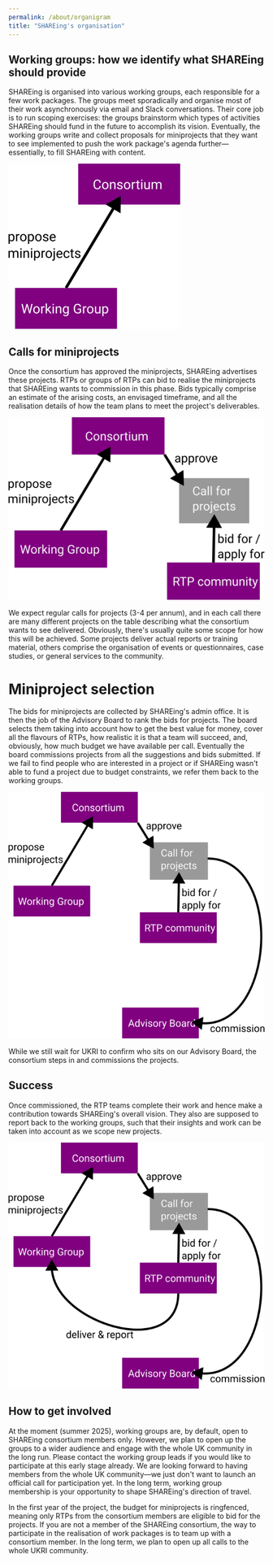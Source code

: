 ```yaml
---
permalink: /about/organigram
title: "SHAREing's organisation"
---
```



## Working groups: how we identify what SHAREing should provide

SHAREing is organised into various working groups, each responsible for a few work packages. 
The groups meet sporadically and organise most of their work asynchronously via email and Slack conversations.
Their core job is to run scoping exercises: the groups brainstorm which types of activities SHAREing should fund in the future to accomplish its vision. 
Eventually, the working groups write and collect proposals for miniprojects that they want to see implemented to push the work package's agenda further—essentially, to fill SHAREing with content.

![Working groups propose miniprojects](/assets/cartoons/organigram00.png)


## Calls for miniprojects

Once the consortium has approved the miniprojects, SHAREing advertises these projects. 
RTPs or groups of RTPs can bid to realise the miniprojects that SHAREing wants to commission in this phase. 
Bids typically comprise an estimate of the arising costs, an envisaged timeframe, and all the realisation details of how the team plans to meet the project's deliverables.

![Working groups propose miniprojects](/assets/cartoons/organigram01.png)

We expect regular calls for projects (3-4 per annum), and in each call there are many different projects on the table describing what the consortium wants to see delivered. 
Obviously, there's usually quite some scope for how this will be achieved. 
Some projects deliver actual reports or training material, others comprise the organisation of events or questionnaires, case studies, or general services to the community.



# Miniproject selection


The bids for miniprojects are collected by SHAREing's admin office. 
It is then the job of the Advisory Board to rank the bids for projects. 
The board selects them taking into account how to get the best value for money, cover all the flavours of RTPs, how realistic it is that a team will succeed, and, obviously, how much budget we have available per call. 
Eventually the board commissions projects from all the suggestions and bids submitted. 
If we fail to find people who are interested in a project or if SHAREing wasn't able to fund a project due to budget constraints, we refer them back to the working groups.


![Working groups propose miniprojects](/assets/cartoons/organigram02.png)

While we still wait for UKRI to confirm who sits on our Advisory Board, the consortium steps in and commissions the projects.


## Success


Once commissioned, the RTP teams complete their work and hence make a contribution towards SHAREing's overall vision. 
They also are supposed to report back to the working groups, such that their insights and work can be taken into account as we scope new projects.

![Working groups propose miniprojects](/assets/cartoons/organigram03.png)


## How to get involved



At the moment (summer 2025), working groups are, by default, open to SHAREing consortium members only. 
However, we plan to open up the groups to a wider audience and engage with the whole UK community in the long run. 
Please contact the working group leads if you would like to participate at this early stage already. 
We are looking forward to having members from the whole UK community—we just don't want to launch an official call for participation yet. In the long term, working group membership is your opportunity to shape SHAREing's direction of travel.


In the first year of the project, the budget for miniprojects is ringfenced, meaning only RTPs from the consortium members are eligible to bid for the projects. If you are not a member of the SHAREing consortium, the way to participate in the realisation of work packages is to team up with a consortium member. In the long term, we plan to open up all calls to the whole UKRI community.

